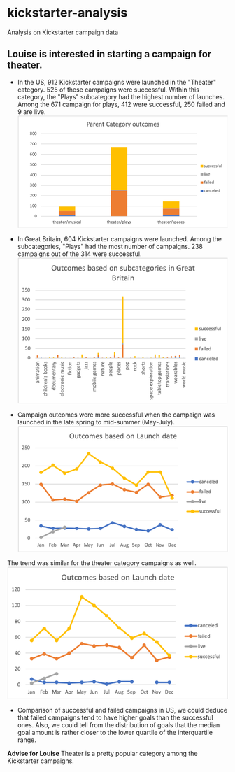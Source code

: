 # kickstarter-analysis
Analysis on Kickstarter campaign data

## Louise is interested in starting a campaign for theater.

- In the US, 912 Kickstarter campaigns were launched in the "Theater" category. 525 of these campaigns were successful. Within this category, the "Plays" subcategory had the highest number of launches. Among the 671 campaign for plays, 412 were successful, 250 failed and 9 are live. 
![Category outcomes](https://github.com/munjih/kickstarter-analysis/blob/master/Parent%20Category%20Outcomes%20chart.png)

- In Great Britain, 604 Kickstarter campaigns were launched. Among the subcategories, "Plays" had the most number of campaigns. 238 campaigns out of the 314 were successful. 
![Subcategory outcomes GB](https://github.com/munjih/kickstarter-analysis/blob/master/Subcategory%20outcomes_GB.png)

- Campaign outcomes were more successful when the campaign was launched in the late spring to mid-summer (May-July).
![Launch date analysis](https://github.com/munjih/kickstarter-analysis/blob/master/Outcomes%20based%20on%20launch%20date.png)

The trend was similar for the theater category campaigns as well.
![Launch date category analysis](https://github.com/munjih/kickstarter-analysis/blob/master/Subcategory%20outcomes%20based%20on%20launch%20date.png)

- Comparison of successful and failed campaigns in US, we could deduce that failed campaigns tend to have higher goals than the successful ones. Also, we could tell from the distribution of goals that the median goal amount is rather closer to the lower quartile of the interquartile range. 

**Advise for Louise**
Theater is a pretty popular category among the Kickstarter campaigns.
